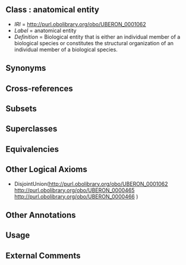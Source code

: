 
## Class : anatomical entity

 * *IRI* = http://purl.obolibrary.org/obo/UBERON_0001062
 * *Label* = anatomical entity
 * *Definition* = Biological entity that is either an individual member of a biological species or constitutes the structural organization of an individual member of a biological species.

## Synonyms


## Cross-references


## Subsets


## Superclasses


## Equivalencies


## Other Logical Axioms

 * DisjointUnion(<http://purl.obolibrary.org/obo/UBERON_0001062> <http://purl.obolibrary.org/obo/UBERON_0000465> <http://purl.obolibrary.org/obo/UBERON_0000466> )

## Other Annotations


## Usage


## External Comments

